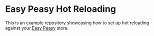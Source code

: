# Easy Peasy Hot Reloading

This is an example repository showcasing how to set up hot reloading against
your [Easy Peasy](http://github.com/ctrlplusb/easy-peasy) store.
